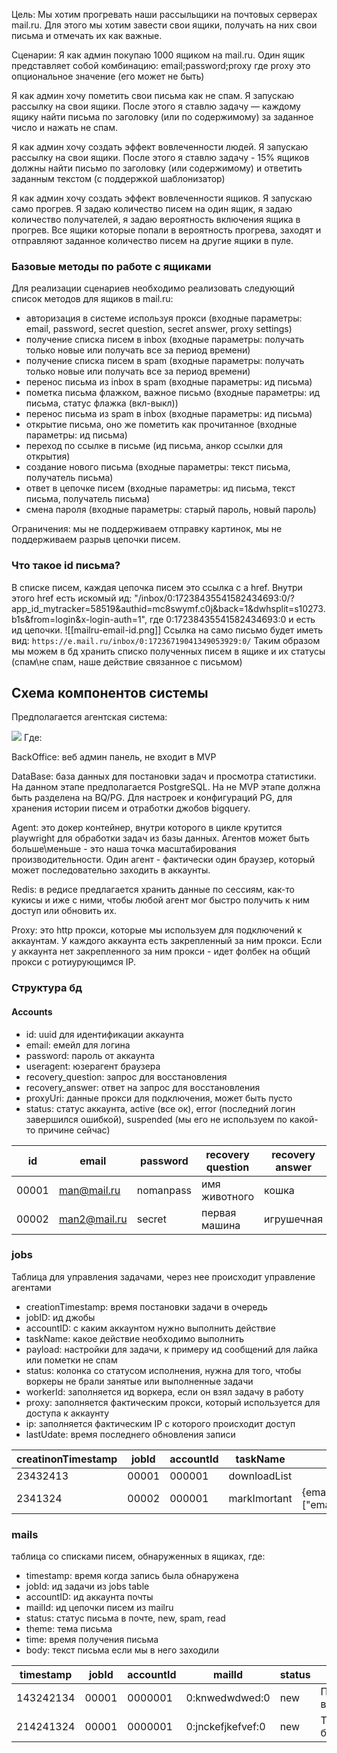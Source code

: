 Цель:
Мы хотим прогревать наши рассыльщики на почтовых серверах mail.ru. Для этого мы хотим завести свои ящики, получать на них свои письма и отмечать их как важные.

Сценарии:
Я как админ покупаю 1000 ящиком на mail.ru. Один ящик представляет собой комбинацию:
email;password;proxy
где proxy это опциональное значение (его может не быть)

Я как админ хочу пометить свои письма как не спам. Я запускаю рассылку на свои ящики. После этого я ставлю задачу — каждому ящику найти письма по заголовку (или по содержимому) за заданное число и нажать не спам.

Я как админ хочу создать эффект вовлеченности людей. Я запускаю рассылку на свои ящики. После этого я ставлю задачу - 15% ящиков должны найти письмо по заголовку (или содержимому) и ответить заданным текстом (с поддержкой шаблонизатор)

Я как админ хочу создать эффект вовлеченности ящиков. Я запускаю само прогрев. Я задаю количество писем на один ящик, я задаю количество получателей, я задаю вероятность включения ящика в прогрев. Все ящики которые попали в вероятность прогрева, заходят и отправляют заданное количество писем на другие ящики в пуле.


### Базовые методы по работе с ящиками
Для реализации сценариев необходимо реализовать следующий список методов для ящиков в mail.ru:
- авторизация в системе используя прокси (входные параметры: email, password, secret question, secret answer, proxy settings)
- получение списка писем в inbox (входные параметры:  получать только новые или получать все за период времени)
- получение списка писем в spam (входные параметры: получать только новые или получать все за период времени)
- перенос письма из inbox в spam (входные параметры: ид письма)
- пометка письма флажком, важное письмо (входные параметры: ид письма, статус флажка (вкл-выкл))
- перенос письма из spam в inbox (входные параметры: ид письма)
- открытие письма, оно же пометить как прочитанное (входные параметры: ид письма)
- переход по ссылке в письме (ид письма, анкор ссылки для открытия)
- создание нового письма (входные параметры: текст письма, получатель письма)
- ответ в цепочке писем (входные параметры: ид письма, текст письма, получатель письма)
- смена пароля (входные параметры: старый пароль, новый пароль)

Ограничения: мы не поддерживаем отправку картинок, мы не поддерживаем разрыв цепочки писем.

### Что такое id письма?
В списке писем, каждая цепочка писем это ссылка с a href. Внутри этого href есть искомый ид: "/inbox/0:17238435541582434693:0/?app_id_mytracker=58519&authid=mc8swymf.c0j&back=1&dwhsplit=s10273.b1s&from=login&x-login-auth=1", где 0:17238435541582434693:0 и есть ид цепочки.
![[mailru-email-id.png]]
Ссылка на само письмо будет иметь вид: `https://e.mail.ru/inbox/0:17236719041349053929:0/`
Таким образом мы можем в бд хранить списко полученных писем в ящике и их статусы (спам\не спам, наше действие связанное с письмом)
## Схема компонентов системы
Предполагается агентская система:

[![](https://mermaid.ink/img/pako:eNqFUsluwjAQ_RVrTokECJslIYdKAapKlSoQ9FTCwU0GiCA2chwVSvj3OhvlgFqf7Jnnt3h8gVBGCB5sDvIr3HGlyfs0EMSs6XhlTbnmY56ivSbt9hPJlygiUhRz4tMK5lPL36LQhNoFJl9qqZAsMD1KEWJuaBpcTVH2l5imsRQ5WaysBUZxaq_vYAVuIoXAUBO9UzLL59SyrLmSpzO1bbuCzmvGsEHKPFklPD6obH2L0CR4EIDViqxqvaC-s3XXe-CGNW7Yrxv2nxuf1S_F_n6p8Ww15uF-ttnEYePbjyLyKj_TvABBCxJUhjsyg7sUlwLQO0wwAM9sI672AQTianA803J5FiF4WmXYAuN-uwNvww-pOWXHiGucxnyreHKrHrkA7wIn8Nio3xnRrsvYcNilvb7bb8EZPGfYGfWcfo8NRo5DnUHv2oJvKQ1Dt-M6g5LhozxXoma-Jupb9dHK_9ZIP5edm_JWFZFqp2ZSqCYyE9oouvT6A8910nA?type=png)](https://mermaid.live/edit#pako:eNqFUsluwjAQ_RVrTokECJslIYdKAapKlSoQ9FTCwU0GiCA2chwVSvj3OhvlgFqf7Jnnt3h8gVBGCB5sDvIr3HGlyfs0EMSs6XhlTbnmY56ivSbt9hPJlygiUhRz4tMK5lPL36LQhNoFJl9qqZAsMD1KEWJuaBpcTVH2l5imsRQ5WaysBUZxaq_vYAVuIoXAUBO9UzLL59SyrLmSpzO1bbuCzmvGsEHKPFklPD6obH2L0CR4EIDViqxqvaC-s3XXe-CGNW7Yrxv2nxuf1S_F_n6p8Ww15uF-ttnEYePbjyLyKj_TvABBCxJUhjsyg7sUlwLQO0wwAM9sI672AQTianA803J5FiF4WmXYAuN-uwNvww-pOWXHiGucxnyreHKrHrkA7wIn8Nio3xnRrsvYcNilvb7bb8EZPGfYGfWcfo8NRo5DnUHv2oJvKQ1Dt-M6g5LhozxXoma-Jupb9dHK_9ZIP5edm_JWFZFqp2ZSqCYyE9oouvT6A8910nA)
Где:

BackOffice: веб админ панель, не входит в MVP

DataBase: база данных для постановки задач и просмотра статистики. На данном этапе предполагается PostgreSQL. На не MVP этапе должна быть разделена на BQ/PG. Для настроек и конфигураций PG, для хранения истории писем и отработки джобов bigquery.

Agent: это докер контейнер, внутри которого в цикле крутится playwright для обработки задач из базы данных. Агентов может быть больше\меньше - это наша точка масштабирования производительности. Один агент - фактически один браузер, который может последовательно заходить в аккаунты.

Redis: в редисе предлагается хранить данные по сессиям, как-то кукисы и иже с ними, чтобы любой агент мог быстро получить к ним доступ или обновить их.

Proxy: это http прокси, которые мы используем для подключений к аккаунтам. У каждого аккаунта есть закрепленный за ним прокси. Если у аккаунта нет закрепленного за ним прокси - идет фолбек на общий прокси с ротиурующимся IP.


### Структура бд

#### Accounts
- id: uuid для идентификации аккаунта
- email: емейл для логина
- password: пароль от аккаунта
- useragent: юзерагент браузера
- recovery_question: запрос для восстановления
- recovery_answer: ответ на запрос для восстановления
- proxyUri: данные прокси для подключения, может быть пусто
- status: статус аккаунта, active (все ок), error (последний логин завершился ошибкой), suspended (мы его не используем по какой-то причине сейчас)

| id    | email        | password  | recovery question | recovery answer | useragent   | proxyUri                          | status    |
| ----- | ------------ | --------- | ----------------- | --------------- | ----------- | --------------------------------- | --------- |
| 00001 | man@mail.ru  | nomanpass | имя животного     | кошка           | mozilla 123 | http://login:pass@host.com:port   | active    |
| 00002 | man2@mail.ru | secret    | первая машина     | игрушечная      | chrome 923  | socks://login:pass@socks.com:port | suspended |


### jobs
Таблица для управления задачами, через нее происходит управление агентами
- creationTimestamp: время постановки задачи в очередь
- jobID: ид джобы
- accountID: с каким аккаунтом нужно выполнить действие
- taskName: какое действие необходимо выполнить
- payload: настройки для задачи, к примеру ид сообщений для лайка или пометки не спам
- status: колонка со статусом исполнения, нужна для того, чтобы воркеры не брали занятые или выполненные задачи
- workerId: заполняется ид воркера, если он взял задачу в работу
- proxy: заполняется фактическим прокси, который используется для доступа к аккаунту
- ip: заполняется фактическим IP с которого происходит доступ
- lastUdate: время последнего обновления записи

| creatinonTimestamp | jobId | accountId | taskName     | payload                          | status | workerId | proxy                           | ip              | lastUpdate |
| ------------------ | ----- | --------- | ------------ | -------------------------------- | ------ | -------- | ------------------------------- | --------------- | ---------- |
| 23432413           | 00001 | 000001    | downloadList |                                  | new    |          |                                 |                 | 2341234    |
| 2341324            | 00002 | 000001    | markImortant | {emails:["emailId1","emailid2"]} | done   | 0003     | http://login:pass@host.com:port | 123.123.123.123 | 21341432   |

### mails
таблица со списками писем, обнаруженных в ящиках, где:
- timestamp: время когда запись была обнаружена
- jobId: ид задачи из jobs table
- accountID: ид аккаунта почты
- mailId: ид цепочки писем из mailru
- status: статус письма в почте, new, spam, read
- theme: тема письма
- time: время получения письма
- body: текст письма если мы в него заходили

| timestamp | jobId | accountId | mailId            | status | theme          | time  | body |
| --------- | ----- | --------- | ----------------- | ------ | -------------- | ----- | ---- |
| 143242134 | 00001 | 0000001   | 0:knwedwdwed:0    | new    | Получи выигрыш | 18:07 |      |
| 214241324 | 00001 | 0000001   | 0:jnckefjkefvef:0 | new    | Твой бонус     | 17:07 |      |
